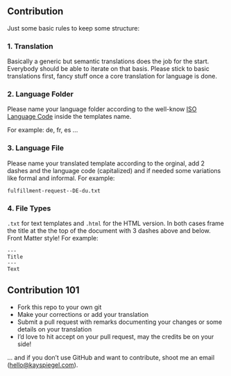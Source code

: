 ## Contribution

Just some basic rules to keep some structure:

### 1. Translation

Basically a generic but semantic translations does the job for the start. Everybody should be able to iterate on that basis. Please stick to basic translations first, fancy stuff once a core translation for language is done.

### 2. Language Folder

Please name your language folder according to the well-know [ISO Language Code](http://www.w3schools.com/tags/ref_language_codes.asp) inside the templates name.

For example: de, fr, es …

### 3. Language File

Please name your translated template according to the orginal, add 2 dashes and the language code (capitalized) and if needed some variations like formal and informal. For example:

````
fulfillment-request--DE-du.txt
````

### 4. File Types

`.txt` for text templates and `.html` for the HTML version. In both cases frame the title at the the top of the document with 3 dashes above and below. Front Matter style! For example:

````
---
Title
---
Text 
````

## Contribution 101

- Fork this repo to your own git
- Make your corrections or add your translation
- Submit a pull request with remarks documenting your changes or some details on your translation
- I’d love to hit accept on your pull request, may the credits be on your side!

… and if you don’t use GitHub and want to contribute, shoot me an email ([hello@kayspiegel.com](mailto:hello@kayspiegel.com)).
